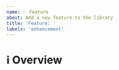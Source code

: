 ```yaml
---
name: ✨ Feature
about: Add a new feature to the library
title: 'Feature: '
labels: 'enhancement'
---
```


# ℹ Overview

<!--- 
Explain what you would like to see added to Turing Pi JS
-->
